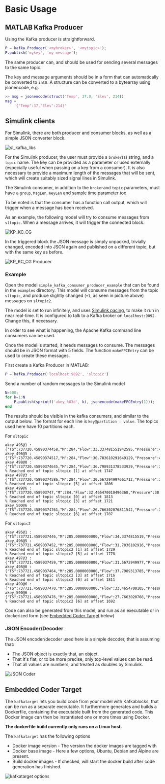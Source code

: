 # Basic Usage

## MATLAB Kafka Producer
Using the Kafka producer is straightforward.

```matlab
P = kafka.Producer('<mybroker>', '<mytopic>');
P.publish('mykey', 'my message');
```
The same producer can, and should be used for sending several
messages to the same topic.

The key and message arguments should be in a form that can automatically be converted to ```int8```. A structure can be converted to a bytearray using jsonencode, e.g.

```matlab
>> msg = jsonencode(struct('Temp', 37.0, 'Elev', 214))
msg =
    '{"Temp":37,"Elev":214}'
```

## Simulink clients

For Simulink, there are both producer and consumer blocks, as well as
a simple JSON converter block.

![sl_kafka_libs](images/sl_kafka_lib.png)

For the Simulink producer, the user must provide a ```broker```(s) string, and a ```topic``` name. The key can be provided as a parameter or used externally (especially useful when passing on a key from a consumer).
It is also necessary to provide a maximum length of the messages that will be sent, which will create suitably sized signal lines in Simulink.

The Simulink consumer, in addition to the ```broker```and ```topic``` parameters, must have a ```group```, ```MsgLen```, ```KeyLen``` and sample time parameter too.

To be noted is that the consumer has a function call output, which will
trigger when a message has been received.

As an example, the following model will try to consume messages from  ```sltopic```.
When a message arrives, it will trigger the connected block.

![KP_KC_CG](images/KP_KC_CG.png)

In the  triggered block the JSON message is simply unpacked, trivially changed, encoded into JSON again and published on a different topic, but with the same key as before.

![KP_KC_CG Producer](images/KP_KC_CG_producer.png)

### Example
Open the model `simple_kafka_consumer_producer_example` that can be found in the `examples`
directory. This model will consume messages from the topic `sltopic`, and produce slightly changed (`+1`, as seen in picture above) messages on `sltopic2`.

The model is set to run infinitely, and uses [Simulink pacing](https://www.mathworks.com/help/simulink/ug/simulation-pacing.html?s_tid=srchtitle), to make it run in near real-time. It is configured to talk to a Kafka broker on `localhost:9092`. Change this, if necessary.

In order to see what is happening, the Apache Kafka command line consumers can be used.

Once the model is started, it needs messages to consume. The messages should be in JSON format
with 5 fields. The function `makeFPCEntry` can be used to create these messages.

First create a Kafka Producer in MATLAB:
```matlab
P = kafka.Producer('localhost:9092', 'sltopic')
```

Send a number of random messages to the Simulink model
```matlab
N=500;
for k=1:N
    P.publish(sprintf('akey_%03d', k), jsonencode(makeFPCEntry(1)));
end
```
The results should be visible in the kafka consumers, and similar to the output below. The format for each line is `key@partition : value`. The topics used here have 10 partitions each.

For `sltopic`
```
akey_495@1 : {"TS":737720.45890374458,"M":284,"Flow":33.337481551942595,"Pressure":47.317087079327173,"Current":5.59765296653597}
akey_496@5 : {"TS":737720.45890374517,"M":284,"Flow":30.783610291649129,"Pressure":49.835437319004519,"Current":6.8494747247336552}
akey_498@0 : {"TS":737720.45890374645,"M":284,"Flow":36.798931378533929,"Pressure":34.4980699941747,"Current":5.2526221249175533}
% Reached end of topic sltopic [1] at offset 1747
akey_497@3 : {"TS":737720.45890374586,"M":284,"Flow":30.567294997661712,"Pressure":37.342567689653166,"Current":4.778624433017189}
% Reached end of topic sltopic [5] at offset 1806
akey_499@6 : {"TS":737720.458903747,"M":284,"Flow":32.465470010496368,"Pressure":30.445383389255223,"Current":5.5686402474026027}
% Reached end of topic sltopic [0] at offset 1813
% Reached end of topic sltopic [3] at offset 1721
akey_500@6 : {"TS":737720.45890374761,"M":284,"Flow":26.766302076811542,"Pressure":35.688570042759665,"Current":5.9482245761980126}
% Reached end of topic sltopic [6] at offset 1707
```

For `sltopic2`
```
akey_495@1 : {"TS":737721.4589037446,"M":285.0000000000,"Flow":34.3374815519,"Pressure":48.3170870793,"Current":6.5976529665}
akey_496@5 : {"TS":737721.4589037452,"M":285.0000000000,"Flow":31.7836102916,"Pressure":50.8354373190,"Current":7.8494747247}
% Reached end of topic sltopic2 [1] at offset 1729
% Reached end of topic sltopic2 [5] at offset 1778
akey_497@3 : {"TS":737721.4589037459,"M":285.0000000000,"Flow":31.5672949977,"Pressure":38.3425676897,"Current":5.7786244330}
akey_498@0 : {"TS":737721.4589037464,"M":285.0000000000,"Flow":37.7989313785,"Pressure":35.4980699942,"Current":6.2526221249}
% Reached end of topic sltopic2 [3] at offset 1716
% Reached end of topic sltopic2 [0] at offset 1811
akey_499@6 : {"TS":737721.4589037470,"M":285.0000000000,"Flow":33.4654700105,"Pressure":31.4453833893,"Current":6.5686402474}
akey_500@6 : {"TS":737721.4589037476,"M":285.0000000000,"Flow":27.7663020768,"Pressure":36.6885700428,"Current":6.9482245762}
% Reached end of topic sltopic2 [6] at offset 1692

```

Code can also be generated from this model, and run as an executable or in dockerized form (see [Embedded Coder Target](#embedded-coder-target) below)

### JSON Encoder/Decoder
The JSON encoder/decoder used here is a simple decoder, that is
assuming that:
* The JSON object is exactly that, an object.
* That it's flat, or to be more precise, only top-level values can be read.
* That all values are numbers, and treated as doubles by Simulink.

![JSON Coder](images/sl_json_decoder_mask.png)

## Embedded Coder Target

The `kafkatarget` lets you build code from your model with Kafkablocks, that can be run as a
separate executable. It furthermore generates and builds a Dockerfile, containing the
executable built from the generated code. This Docker image can then be instantiated one or more times using Docker.

**The dockerfile build currently only runs on a Linux host.**

The `kafkatarget` has the following options

* Docker image version - The version the docker images are tagged with
* Docker base image - Here a few options, Ubuntu, Debian and Alpine are present.
* Build docker images - If checked, will start the docker build after code generation has finished.

![kafkatarget options](images/kafkatarget_options.png)
